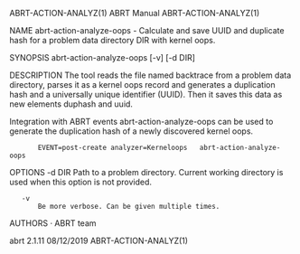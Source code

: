 ABRT-ACTION-ANALYZ(1)                                                                            ABRT Manual                                                                            ABRT-ACTION-ANALYZ(1)



NAME
       abrt-action-analyze-oops - Calculate and save UUID and duplicate hash for a problem data directory DIR with kernel oops.

SYNOPSIS
       abrt-action-analyze-oops [-v] [-d DIR]

DESCRIPTION
       The tool reads the file named backtrace from a problem data directory, parses it as a kernel oops record and generates a duplication hash and a universally unique identifier (UUID). Then it saves
       this data as new elements duphash and uuid.

   Integration with ABRT events
       abrt-action-analyze-oops can be used to generate the duplication hash of a newly discovered kernel oops.

           EVENT=post-create analyzer=Kerneloops   abrt-action-analyze-oops

OPTIONS
       -d DIR
           Path to a problem directory. Current working directory is used when this option is not provided.

       -v
           Be more verbose. Can be given multiple times.

AUTHORS
       ·   ABRT team



abrt 2.1.11                                                                                       08/12/2019                                                                            ABRT-ACTION-ANALYZ(1)
